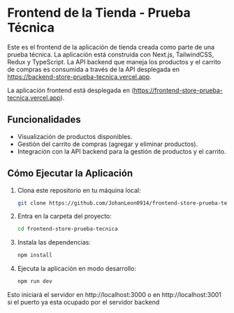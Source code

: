 # Frontend de la Tienda - Prueba Técnica

Este es el frontend de la aplicación de tienda creada como parte de una prueba técnica. La aplicación está construida con Next.js, TailwindCSS, Redux y TypeScript. La API backend que maneja los productos y el carrito de compras es consumida a través de la API desplegada en https://backend-store-prueba-tecnica.vercel.app.

La aplicación frontend está desplegada en (https://frontend-store-prueba-tecnica.vercel.app).

## Funcionalidades

- Visualización de productos disponibles.
- Gestión del carrito de compras (agregar y eliminar productos).
- Integración con la API backend para la gestión de productos y el carrito.

## Cómo Ejecutar la Aplicación

1. Clona este repositorio en tu máquina local:
   ```bash
   git clone https://github.com/JohanLeon0914/frontend-store-prueba-tecnica.git
2. Entra en la carpeta del proyecto:
   ```bash
   cd frontend-store-prueba-tecnica
3. Instala las dependencias:
   ```bash
   npm install
4. Ejecuta la aplicación en modo desarrollo:
   ```bash
   npm run dev
Esto iniciará el servidor en http://localhost:3000 o en http://localhost:3001 si el puerto ya esta ocupado por el servidor backend
